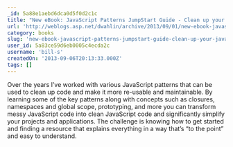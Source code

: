```yaml
---
_id: 5a88e1aebd6dca0d5f0d2c1c
title: "New eBook: JavaScript Patterns JumpStart Guide - Clean up your JavaScript Code"
url: 'http://weblogs.asp.net/dwahlin/archive/2013/09/01/new-ebook-javascript-patterns-jumpstart-guide-clean-up-your-javascript-code.aspx'
category: books
slug: 'new-ebook-javascript-patterns-jumpstart-guide-clean-up-your-javascript-code'
user_id: 5a83ce59d6eb0005c4ecda2c
username: 'bill-s'
createdOn: '2013-09-06T20:13:33.000Z'
tags: []
---
```


Over the years I’ve worked with various JavaScript patterns that can be used to clean up code and make it more re-usable and maintainable. By learning some of the key patterns along with concepts such as closures, namespaces and global scope, prototyping, and more you can transform messy JavaScript code into clean JavaScript code and significantly simplify your projects and applications. The challenge is knowing how to get started and finding a resource that explains everything in a way that’s “to the point” and easy to understand.
